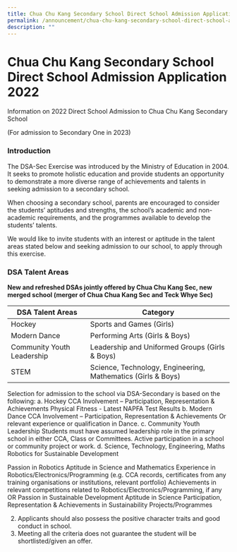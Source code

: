 ```yaml
---
title: Chua Chu Kang Secondary School Direct School Admission Application 2022
permalink: /announcement/chua-chu-kang-secondary-school-direct-school-admission-application-2022/
description: ""
---
```

# **Chua Chu Kang Secondary School Direct School Admission Application 2022**

Information on 2022 Direct School Admission to Chua Chu Kang Secondary School   

(For admission to Secondary One in 2023)


### Introduction

The DSA-Sec Exercise was introduced by the Ministry of Education in 2004. It seeks to promote holistic education and provide students an opportunity to demonstrate a more diverse range of achievements and talents in seeking admission to a secondary school.

When choosing a secondary school, parents are encouraged to consider the students’ aptitudes and strengths, the school’s academic and non-academic requirements, and the programmes available to develop the students’ talents.

We would like to invite students with an interest or aptitude in the talent areas stated below and seeking admission to our school, to apply through this exercise.


### DSA Talent Areas

**New and refreshed DSAs jointly offered by Chua Chu Kang Sec, new merged school (merger of Chua Chua Kang Sec and Teck Whye Sec)**

| DSA Talent Areas 	| Category 	|
|---	|---	|
| Hockey 	| Sports and Games (Girls) 	|
| Modern Dance 	| Performing Arts (Girls & Boys) 	|
|  Community Youth Leadership  	| Leadership and Uniformed Groups (Girls & Boys)  	|
| STEM   	| Science, Technology, Engineering, Mathematics (Girls & Boys)  	|Eligibility Criteria

Selection for admission to the school via DSA-Secondary is based on the following:
a.    Hockey
CCA Involvement – Participation, Representation & Achievements
Physical Fitness - Latest NAPFA Test Results
b.    Modern Dance
CCA Involvement – Participation, Representation & Achievements
Or relevant experience or qualification in Dance.
c.    Community Youth Leadership
Students must have assumed leadership role in the primary school in either CCA, Class or Committees.
Active participation in a school or community project or work.
d.    Science, Technology, Engineering, Maths
       Robotics for Sustainable Development

Passion in Robotics
Aptitude in Science and Mathematics
Experience in Robotics/Electronics/Programming (e.g. CCA records, certificates from any training organisations or institutions, relevant portfolio) 
Achievements in relevant competitions related to Robotics/Electronics/Programming, if any
OR 
Passion in Sustainable Development
Aptitude in Science
Participation, Representation & Achievements in Sustainability Projects/Programmes

2.    Applicants should also possess the positive character traits and good conduct in school.
3.    Meeting all the criteria does not guarantee the student will be shortlisted/given an offer.